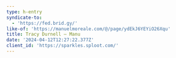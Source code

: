 ```yaml
---
type: h-entry
syndicate-to:
  - 'https://fed.brid.gy/'
like-of: 'https://manuelmoreale.com/@/page/ydEkJ6YEYiO26Xqu'
title: Tracy Durnell – Manu
date: '2024-04-12T12:27:22.377Z'
client_id: 'https://sparkles.sploot.com/'
---
```


